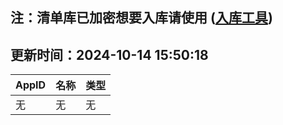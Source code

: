 ## 注：清单库已加密想要入库请使用 ([入库工具](https://github.com/BlankTMing/ManifestAutoUpdate/releases))

## 更新时间：2024-10-14 15:50:18
| AppID | 名称 | 类型  |
| :-------------------- | :----------------------------- | :----------- |
| 无 | 无 | 无 |
